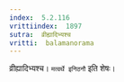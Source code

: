 ```yaml
---
index:  5.2.116
vrittiindex:  1897
sutra:  व्रीह्यादिभ्यश्च
vritti:  balamanorama 
---
```


व्रीह्यादिभ्यश्च। `मत्वर्थे इनिठनौ` इति शेषः। 

